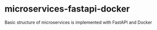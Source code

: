 # microservices-fastapi-docker
Basic structure of microservices is implemented with FastAPI and Docker

